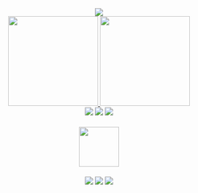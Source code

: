 
<div align="center">
  <img src="https://readme-typing-svg.herokuapp.com/?color=ff69b4&size=35&center=true&vCenter=true&width=1000&lines=BE+WELCOME!+:%29" />
</div>


<div align="center">
  <a href="https://github.com/yrisferreira">
  <img height="180em" src="https://github-readme-stats.vercel.app/api?username=yrisferreira&show_icons=true&theme=dracula&include_all_commits=true&count_private=true"/>
  <img height="180em" src="https://github-readme-stats.vercel.app/api/top-langs/?username=yrisferreira&layout=compact&langs_count=7&theme=dracula"/>
</div>


<div align="center">
  <a href="https://www.linkedin.com/in/seu-linkedin" target="_blank"><img src="https://img.shields.io/badge/-LINKEDIN-0077B5?style=for-the-badge&logo=linkedin&logoColor=white"/></a>
  <a href = "mailto:seu-email@gmail.com"><img src="https://img.shields.io/badge/-GMAIL-333333?style=for-the-badge&logo=gmail&logoColor=white"/></a>
  <a href="https://instagram.com/seu-instagram" target="_blank"><img src="https://img.shields.io/badge/-INSTAGRAM-E4405F?style=for-the-badge&logo=instagram&logoColor=white"/></a>
</div>


<div align="center" style="margin: 20px 0;">
  <img src="https://media.giphy.com/media/3o7aD2saalBwwftBIY/giphy.gif" width="80"/>
</div>


<div align="center">
  <a href="https://www.datadoghq.com/" target="_blank"><img src="https://img.shields.io/badge/-DATADOG-632CA6?style=for-the-badge&logo=datadog&logoColor=white"/></a>
  <a href="https://www.dynatrace.com/" target="_blank"><img src="https://img.shields.io/badge/-DYNATRACE-1496FF?style=for-the-badge&logo=dynatrace&logoColor=white"/></a>
  <a href="https://grafana.com/" target="_blank"><img src="https://img.shields.io/badge/-GRAFANA-F46800?style=for-the-badge&logo=grafana&logoColor=white"/></a>
 <div
   
